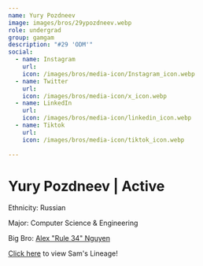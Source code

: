 ```yaml
---
name: Yury Pozdneev
image: images/bros/29ypozdneev.webp
role: undergrad
group: gamgam
description: "#29 'ODM'"
social: 
  - name: Instagram
    url: 
    icon: /images/bros/media-icon/Instagram_icon.webp
  - name: Twitter
    url:
    icon: /images/bros/media-icon/x_icon.webp
  - name: LinkedIn
    url: 
    icon: /images/bros/media-icon/linkedin_icon.webp
  - name: Tiktok
    url: 
    icon: /images/bros/media-icon/tiktok_icon.webp
            
---
```


# Yury Pozdneev | Active
Ethnicity: Russian

Major: Computer Science & Engineering

Big Bro: [Alex "Rule 34" Nguyen](05anguyen)

[Click here](/ujis/) to view Sam's Lineage!